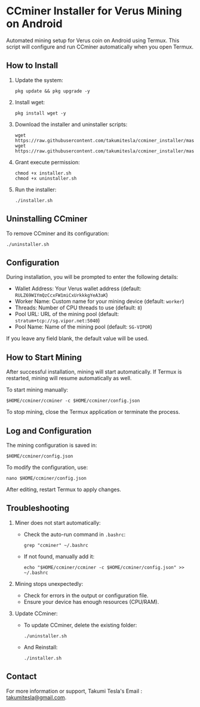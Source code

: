 # CCminer Installer for Verus Mining on Android

Automated mining setup for Verus coin on Android using Termux. This script will configure and run CCminer automatically when you open Termux.

## How to Install
1. Update the system:
   ```
   pkg update && pkg upgrade -y
   ```
2. Install wget:
   ```
   pkg install wget -y
   ```
3. Download the installer and uninstaller scripts:
   ```
   wget https://raw.githubusercontent.com/takumitesla/ccminer_installer/master/installer.sh
   wget https://raw.githubusercontent.com/takumitesla/ccminer_installer/master/uninstaller.sh
   ```
4. Grant execute permission:
   ```
   chmod +x installer.sh
   chmod +x uninstaller.sh
   ```
5. Run the installer:
   ```
   ./installer.sh
   ```

## Uninstalling CCminer
To remove CCminer and its configuration:
```
./uninstaller.sh
```

## Configuration
During installation, you will be prompted to enter the following details:
- Wallet Address: Your Verus wallet address (default: `RULZ69W1YmQzCcxFW1miCxUrkkkgYeA3aK`)
- Worker Name: Custom name for your mining device (default: `worker`)
- Threads: Number of CPU threads to use (default: `8`)
- Pool URL: URL of the mining pool (default: `stratum+tcp://sg.vipor.net:5040`)
- Pool Name: Name of the mining pool (default: `SG-VIPOR`)

If you leave any field blank, the default value will be used.

## How to Start Mining
After successful installation, mining will start automatically. If Termux is restarted, mining will resume automatically as well.

To start mining manually:
```
$HOME/ccminer/ccminer -c $HOME/ccminer/config.json
```
To stop mining, close the Termux application or terminate the process.

## Log and Configuration
The mining configuration is saved in:
```
$HOME/ccminer/config.json
```
To modify the configuration, use:
```
nano $HOME/ccminer/config.json
```
After editing, restart Termux to apply changes.

## Troubleshooting
1. Miner does not start automatically:
   - Check the auto-run command in `.bashrc`:
     ```
     grep "ccminer" ~/.bashrc
     ```
   - If not found, manually add it:
     ```
     echo "$HOME/ccminer/ccminer -c $HOME/ccminer/config.json" >> ~/.bashrc
     ```

2. Mining stops unexpectedly:
   - Check for errors in the output or configuration file.
   - Ensure your device has enough resources (CPU/RAM).

3. Update CCminer:
   - To update CCminer, delete the existing folder:
     ```
     ./uninstaller.sh
     ```
   - And Reinstall:
     ```
     ./installer.sh
     ```

## Contact
For more information or support, Takumi Tesla's Email : [takumitesla@gmail.com](mailto:takumitesla@gmail.com).
